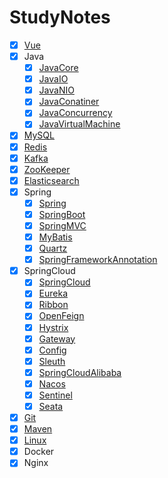 # StudyNotes

- [x] [Vue](https://github.com/onezilin/StudyNotes/blob/master/Vue/Vue.md)
- [x] Java
  - [x] [JavaCore](https://github.com/onezilin/StudyNotes/blob/master/Java/JavaCore.md)
  - [x] [JavaIO](https://github.com/onezilin/StudyNotes/blob/master/Java/JavaIO.md)
  - [x] [JavaNIO](https://github.com/onezilin/StudyNotes/blob/master/Java/JavaNIO.md)
  - [x] [JavaConatiner](https://github.com/onezilin/StudyNotes/blob/master/Java/JavaContainer.md)
  - [x] [JavaConcurrency](https://github.com/onezilin/StudyNotes/blob/master/Java/JavaConcurrency.md)
  - [x] [JavaVirtualMachine](https://github.com/onezilin/StudyNotes/blob/master/Java/JavaVirtualMachine.md)
- [x] [MySQL](https://github.com/onezilin/StudyNotes/blob/master/MySQL/MySQL.md)
- [x] [Redis](https://github.com/onezilin/StudyNotes/blob/master/Redis/Redis.md)
- [x] [Kafka](https://github.com/onezilin/StudyNotes/blob/master/Kafka/Kafka.md)
- [x] [ZooKeeper](https://github.com/onezilin/StudyNotes/blob/master/Zookeeper/Zookeeper.md)
- [x] [Elasticsearch](https://github.com/onezilin/StudyNotes/blob/master/Elasticsearch/Elasticsearch.md)
- [x] Spring
  - [x] [Spring](https://github.com/onezilin/StudyNotes/blob/master/Spring/Spring.md)
  - [x] [SpringBoot](https://github.com/onezilin/StudyNotes/blob/master/SpringBoot/SpringBoot.md)
  - [x] [SpringMVC](https://github.com/onezilin/StudyNotes/blob/master/SpringMVC/SpringMVC.md)
  - [x] [MyBatis](https://github.com/onezilin/StudyNotes/blob/master/MyBatis/MyBatis.md)
  - [x] [Quartz](https://github.com/onezilin/StudyNotes/blob/master/Quartz/Quartz.md)
  - [x] [SpringFrameworkAnnotation](https://github.com/onezilin/StudyNotes/blob/master/Spring/SpringFrameworkAnnotation.md)
- [x] SpringCloud
  - [x] [SpringCloud](https://github.com/onezilin/StudyNotes/blob/master/SpringCloud/SpringCloud.md)
  - [x] [Eureka](https://github.com/onezilin/StudyNotes/blob/master/Eureka/Eureka.md)
  - [x] [Ribbon](https://github.com/onezilin/StudyNotes/blob/master/Ribbon/Ribbon.md)
  - [x] [OpenFeign](https://github.com/onezilin/StudyNotes/blob/master/OpenFeign/OpenFeign.md)
  - [x] [Hystrix](https://github.com/onezilin/StudyNotes/blob/master/Hystrix/Hystrix.md)
  - [x] [Gateway](https://github.com/onezilin/StudyNotes/blob/master/Gateway/Gateway.md)
  - [x] [Config](https://github.com/onezilin/StudyNotes/blob/master/Config/Config.md)
  - [x] [Sleuth](https://github.com/onezilin/StudyNotes/blob/master/Sleuth/Sleuth.md)
  - [x] [SpringCloudAlibaba](https://github.com/onezilin/StudyNotes/blob/master/SpringCloud/SpringCloudAlibaba.md)
  - [x] [Nacos](https://github.com/onezilin/StudyNotes/blob/master/Nacos/Nacos.md)
  - [x] [Sentinel](https://github.com/onezilin/StudyNotes/blob/master/Sentinel/Sentinel.md)
  - [x] [Seata](https://github.com/onezilin/StudyNotes/blob/master/Seata/Seata.md)
- [x] [Git](https://github.com/onezilin/StudyNotes/blob/master/Git/Git.md)
- [x] [Maven](https://github.com/onezilin/StudyNotes/blob/master/Maven/Maven.md)
- [x] [Linux](https://github.com/onezilin/StudyNotes/blob/master/Linux/Linux.md)
- [x] Docker
- [x] Nginx
